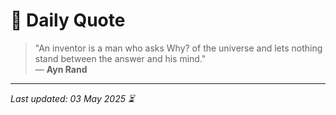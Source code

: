 # 📜 Daily Quote

> "An inventor is a man who asks Why? of the universe and lets nothing stand between the answer and his mind."  
> — **Ayn Rand**

---

_Last updated: 03 May 2025 ⏳_
